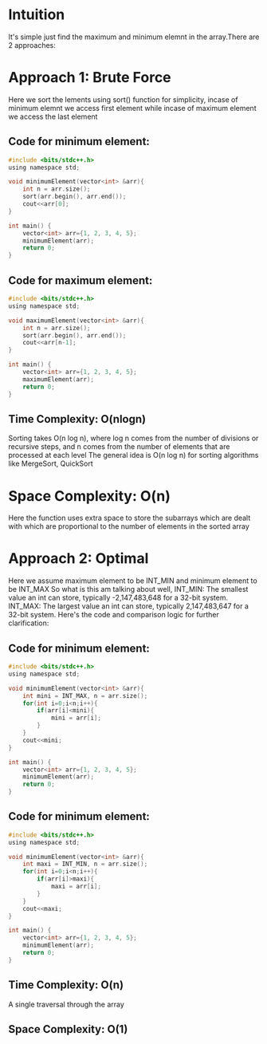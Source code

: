 # Intuition
It's simple just find the maximum and minimum elemnt in the array.There are 2 approaches:

# Approach 1: Brute Force
Here we sort the lements using sort() function for simplicity, incase of minimum elemnt we access first element while incase of maximum element we access the last element

## Code for minimum element:

```c
#include <bits/stdc++.h>
using namespace std;

void minimumElement(vector<int> &arr){
    int n = arr.size();
    sort(arr.begin(), arr.end());
    cout<<arr[0];
}

int main() {
    vector<int> arr={1, 2, 3, 4, 5};
    minimumElement(arr);
    return 0;
}
```
 ## Code for maximum element:

```c
#include <bits/stdc++.h>
using namespace std;

void maximumElement(vector<int> &arr){
    int n = arr.size();
    sort(arr.begin(), arr.end());
    cout<<arr[n-1];
}

int main() {
    vector<int> arr={1, 2, 3, 4, 5};
    maximumElement(arr);
    return 0;
}
```

## Time Complexity: O(nlogn)
Sorting takes O(n log n), where log n comes from the number of divisions or recursive steps, and n comes from the number of elements that are processed at each level
The general idea is O(n log n) for sorting algorithms like MergeSort, QuickSort

# Space Complexity: O(n)
Here the function uses extra space to store the subarrays which are dealt with which are proportional to the number of elements in the sorted array

# Approach 2: Optimal
Here we assume maximum element to be INT_MIN and minimum element to be INT_MAX 
So what is this am talking about well, 
INT_MIN: The smallest value an int can store, typically -2,147,483,648 for a 32-bit system.
INT_MAX: The largest value an int can store, typically 2,147,483,647 for a 32-bit system.
Here's the code and comparison logic for further clarification:
## Code for minimum element:

```c
#include <bits/stdc++.h>
using namespace std;

void minimumElement(vector<int> &arr){
    int mini = INT_MAX, n = arr.size();
    for(int i=0;i<n;i++){
        if(arr[i]<mini){
            mini = arr[i];
        }
    }
    cout<<mini;
}

int main() {
    vector<int> arr={1, 2, 3, 4, 5};
    minimumElement(arr);
    return 0;
}

```

## Code for minimum element:

```c
#include <bits/stdc++.h>
using namespace std;

void minimumElement(vector<int> &arr){
    int maxi = INT_MIN, n = arr.size();
    for(int i=0;i<n;i++){
        if(arr[i]>maxi){
            maxi = arr[i];
        }
    }
    cout<<maxi;
}

int main() {
    vector<int> arr={1, 2, 3, 4, 5};
    minimumElement(arr);
    return 0;
}

```
## Time Complexity: O(n)
A single traversal through the array
## Space Complexity: O(1)

